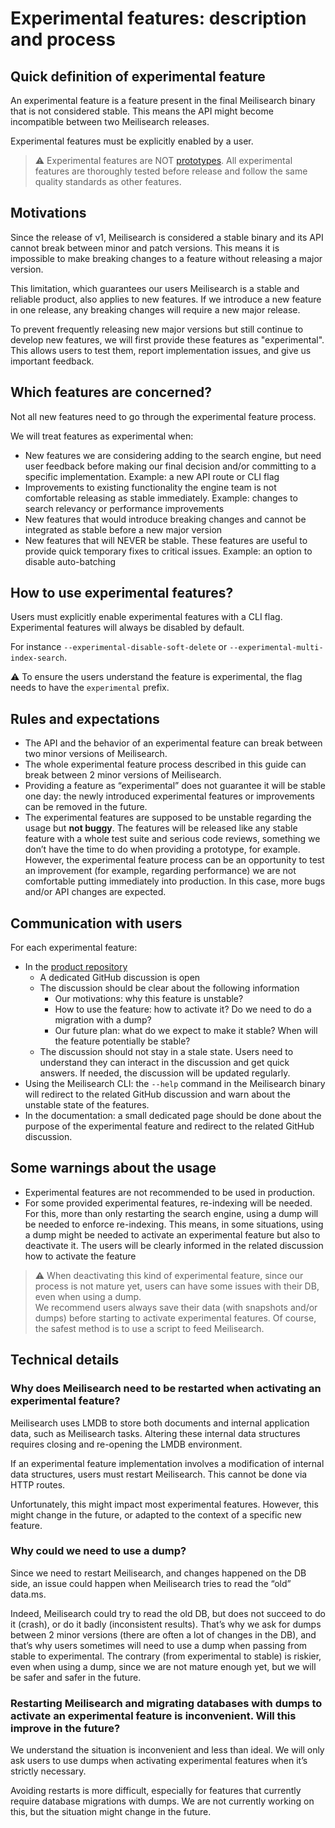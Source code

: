 # Experimental features: description and process

## Quick definition of experimental feature

An experimental feature is a feature present in the final Meilisearch binary that is not considered stable. This means the API might become incompatible between two Meilisearch releases.

Experimental features must be explicitly enabled by a user.

> ⚠️ Experimental features are NOT [prototypes](). All experimental features are thoroughly tested before release and follow the same quality standards as other features.

## Motivations

Since the release of v1, Meilisearch is considered a stable binary and its API cannot break between minor and patch versions. This means it is impossible to make breaking changes to a feature without releasing a major version.

This limitation, which guarantees our users Meilisearch is a stable and reliable product, also applies to new features. If we introduce a new feature in one release, any breaking changes will require a new major release.

To prevent frequently releasing new major versions but still continue to develop new features, we will first provide these features as "experimental". This allows users to test them, report implementation issues, and give us important feedback.

## Which features are concerned?

Not all new features need to go through the experimental feature process.

We will treat features as experimental when:

- New features we are considering adding to the search engine, but need user feedback before making our final decision and/or committing to a specific implementation. Example: a new API route or CLI flag
- Improvements to existing functionality the engine team is not comfortable releasing as stable immediately. Example: changes to search relevancy or performance improvements
- New features that would introduce breaking changes and cannot be integrated as stable before a new major version
- New features that will NEVER be stable. These features are useful to provide quick temporary fixes to critical issues. Example: an option to disable auto-batching

## How to use experimental features?

Users must explicitly enable experimental features with a CLI flag. Experimental features will always be disabled by default.

For instance `--experimental-disable-soft-delete` or `--experimental-multi-index-search`.

⚠️ To ensure the users understand the feature is experimental, the flag needs to have the `experimental` prefix.

## Rules and expectations

- The API and the behavior of an experimental feature can break between two minor versions of Meilisearch.
- The whole experimental feature process described in this guide can break between 2 minor versions of Meilisearch.
- Providing a feature as “experimental” does not guarantee it will be stable one day: the newly introduced experimental features or improvements can be removed in the future.
- The experimental features are supposed to be unstable regarding the usage but **not buggy**.
The features will be released like any stable feature with a whole test suite and serious code reviews, something we don’t have the time to do when providing a prototype, for example.
However, the experimental feature process can be an opportunity to test an improvement (for example, regarding performance) we are not comfortable putting immediately into production. In this case, more bugs and/or API changes are expected.

## Communication with users

For each experimental feature:
- In the [product repository](https://github.com/meilisearch/product/discussions)
  - A dedicated GitHub discussion is open
  - The discussion should be clear about the following information
      - Our motivations: why this feature is unstable?
      - How to use the feature: how to activate it? Do we need to do a migration with a dump?
      - Our future plan: what do we expect to make it stable? When will the feature potentially be stable?
  - The discussion should not stay in a stale state. Users need to understand they can interact in the discussion and get quick answers. If needed, the discussion will be updated regularly.
- Using the Meilisearch CLI: the `--help` command in the Meilisearch binary will redirect to the related GitHub discussion and warn about the unstable state of the features.
- In the documentation: a small dedicated page should be done about the purpose of the experimental feature and redirect to the related GitHub discussion.

## Some warnings about the usage

- Experimental features are not recommended to be used in production.
- For some provided experimental features, re-indexing will be needed. For this, more than only restarting the search engine, using a dump will be needed to enforce re-indexing.
This means, in some situations, using a dump might be needed to activate an experimental feature but also to deactivate it. The users will be clearly informed in the related discussion how to activate the feature

> ⚠️ When deactivating this kind of experimental feature, since our process is not mature yet, users can have some issues with their DB, even when using a dump.<br>
> We recommend users always save their data (with snapshots and/or dumps) before starting to activate experimental features. Of course, the safest method is to use a script to feed Meilisearch.

## Technical details

### Why does Meilisearch need to be restarted when activating an experimental feature?

Meilisearch uses LMDB to store both documents and internal application data, such as Meilisearch tasks. Altering these internal data structures requires closing and re-opening the LMDB environment.

If an experimental feature implementation involves a modification of internal data structures, users must restart Meilisearch. This cannot be done via HTTP routes.

Unfortunately, this might impact most experimental features. However, this might change in the future, or adapted to the context of a specific new feature.

### Why could we need to use a dump?

Since we need to restart Meilisearch, and changes happened on the DB side, an issue could happen when Meilisearch tries to read the “old” data.ms.

Indeed, Meilisearch could try to read the old DB, but does not succeed to do it (crash), or do it badly (inconsistent results). That’s why we ask for dumps between 2 minor versions (there are often a lot of changes in the DB), and that’s why users sometimes will need to use a dump when passing from stable to experimental. The contrary (from experimental to stable) is riskier, even when using a dump, since we are not mature enough yet, but we will be safer and safer in the future.

### Restarting Meilisearch and migrating databases with dumps to activate an experimental feature is inconvenient. Will this improve in the future?

We understand the situation is inconvenient and less than ideal. We will only ask users to use dumps when activating experimental features when it’s strictly necessary.

Avoiding restarts is more difficult, especially for features that currently require database migrations with dumps. We are not currently working on this, but the situation might change in the future.
